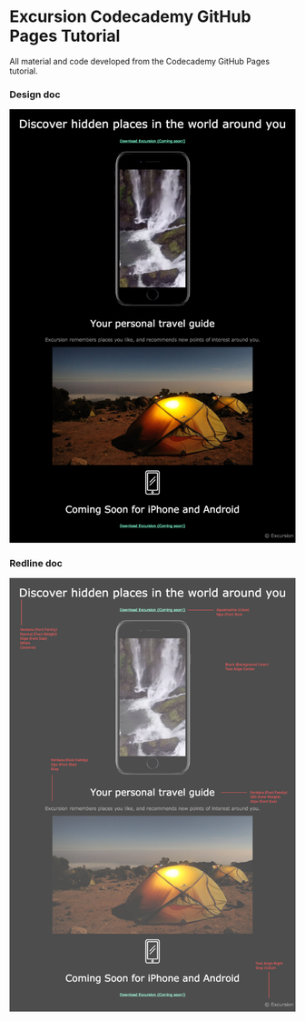 # Excursion Codecademy GitHub Pages Tutorial

All material and code developed from the Codecademy GitHub Pages tutorial.

### Design doc

![Design Doc](excursion.png)

### Redline doc

![Redline Doc](excursion_redline.webp)
